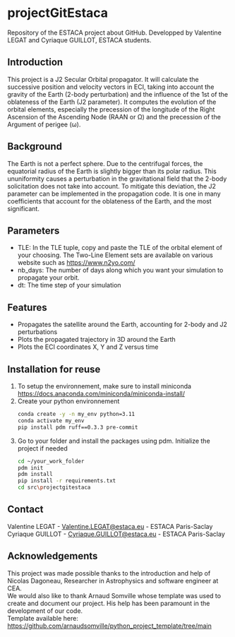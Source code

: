 # projectGitEstaca
Repository of the ESTACA project about GitHub. Developped by Valentine LEGAT and Cyriaque GUILLOT, ESTACA students.

## Introduction
This project is a J2 Secular Orbital propagator. It will calculate the successive position and velocity vectors in ECI, taking into account the gravity of the Earth (2-body perturbation) and the influence of the 1st of the oblateness of the Earth (J2 parameter). It computes the evolution of the orbital elements, especially the precession of the longitude of the Right Ascension of the Ascending Node (RAAN or Ω) and the precession of the Argument of perigee (ω).

## Background
The Earth is not a perfect sphere. Due to the centrifugal forces, the equatorial radius of the Earth is slightly bigger than its polar radius. This ununiformity causes a perturbation in the gravitational field that the 2-body solicitation does not take into account. To mitigate this deviation, the J2 parameter can be implemented in the propagation code. It is one in many coefficients that account for the oblateness of the Earth, and the most significant.

## Parameters
- TLE: In the TLE tuple, copy and paste the TLE of the orbital element of your choosing. The Two-Line Element sets are available on various website such as https://www.n2yo.com/
- nb_days: The number of days along which you want your simulation to propagate your orbit.
- dt: The time step of your simulation

## Features
- Propagates the satellite around the Earth, accounting for 2-body and J2 perturbations
- Plots the propagated trajectory in 3D around the Earth
- Plots the ECI coordinates X, Y and Z versus time

## Installation for reuse
1. To setup the environnement, make sure to install miniconda https://docs.anaconda.com/miniconda/miniconda-install/
2. Create your python environnement
    ```bash
    conda create -y -n my_env python=3.11
    conda activate my_env
    pip install pdm ruff==0.3.3 pre-commit
3. Go to your folder and install the packages using pdm. Initialize the project if needed
    ```bash
    cd ~/your_work_folder
    pdm init
    pdm install
    pip install -r requirements.txt
    cd src\projectgitestaca

## Contact
Valentine LEGAT - Valentine.LEGAT@estaca.eu - ESTACA Paris-Saclay <br />
Cyriaque GUILLOT - Cyriaque.GUILLOT@estaca.eu - ESTACA Paris-Saclay

## Acknowledgements
This project was made possible thanks to the introduction and help of Nicolas Dagoneau, Researcher in Astrophysics and software engineer at CEA. <br />
We would also like to thank Arnaud Somville whose template was used to create and document our project. His help has been paramount in the development of our code. <br />
Template available here: https://github.com/arnaudsomville/python_project_template/tree/main
